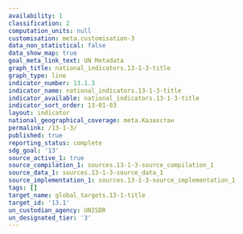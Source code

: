 ```yaml
---
availability: 1
classification: 2
computation_units: null
customisation: meta.customisation-3
data_non_statistical: false
data_show_map: true
goal_meta_link_text: UN Metadata
graph_title: national_indicators.13-1-3-title
graph_type: line
indicator_number: 13.1.3
indicator_name: national_indicators.13-1-3-title
indicator_available: national_indicators.13-1-3-title
indicator_sort_order: 13-01-03
layout: indicator
national_geographical_coverage: meta.Казахстан
permalink: /13-1-3/
published: true
reporting_status: complete
sdg_goal: '13'
source_active_1: true
source_compilation_1: sources.13-1-3-source_compilation_1
source_data_1: sources.13-1-3-source_data_1
source_implementation_1: sources.13-1-3-source_implementation_1
tags: []
target_name: global_targets.13-1-title
target_id: '13.1'
un_custodian_agency: UNISDR
un_designated_tier: '3'
---
```

